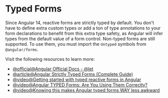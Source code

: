 # Typed Forms

Since Angular 14, reactive forms are strictly typed by default. You don't have to define extra custom types or add a ton of type annotations to your form declarations to benefit from this extra type safety, as Angular will infer types from the default value of a form control. Non-typed forms are still supported. To use them, you must import the `Untyped` symbols from `@angular/forms`.

Visit the following resources to learn more:

- [@official@Angular Official Docs - @let](https://angular.dev/api/core/@let)
- [@article@Angular Strictly Typed Forms (Complete Guide)](https://blog.angular-university.io/angular-typed-forms/)
- [@video@Getting started with typed reactive forms in Angular](https://www.youtube.com/watch?v=mT3UR0TdDnU)
- [@video@Angular TYPED Forms: Are You Using Them Correctly?](https://www.youtube.com/watch?v=it2BZoIvBPc)
- [@video@Knowing this makes Angular typed forms WAY less awkward](https://www.youtube.com/watch?v=xpRlijg6spo)